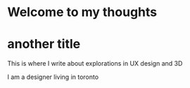 # Welcome to my thoughts
# another title

This is where I write about explorations in UX design and 3D

I am a designer living in toronto
